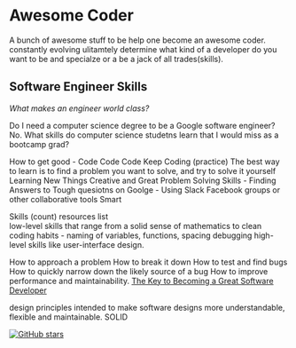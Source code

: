 # Awesome Coder 



A bunch of awesome stuff to be help one become an awesome coder. constantly evolving ulitamtely determine what kind of a developer do you want to be and specialze or a be a jack of all trades(skills). 


## Software Engineer Skills 
*What makes an engineer world class?*

Do I need a computer science degree to be a Google software engineer? No.
What skills do computer science studetns learn that I would miss as a bootcamp grad?

How to get good - Code Code Code Keep Coding (practice) 
The best way to learn is to find a problem you want to solve, and try to solve it yourself
Learning New Things
Creative and Great Problem Solving Skills
    - Finding Answers to Tough quesiotns on Goolge 
    - Using Slack Facebook groups or other collaborative tools 
Smart 

Skills (count) resources list  
low-level skills 
that range from a solid sense of mathematics to 
clean coding habits - naming of variables, functions, spacing 
debugging 
high-level skills
like user-interface design.

How to approach a problem
How to break it down
How to test and find bugs
How to quickly narrow down the likely source of a bug
How to improve performance and maintainability.
[The Key to Becoming a Great Software Developer](https://blog.qualified.io/the-key-to-becoming-a-great-developer-8ce863d10543)



design principles intended to make software designs more understandable, flexible and maintainable. 
SOLID


[![GitHub stars](https://img.shields.io/github/stars/murffious/awesome-coder.svg?style=social&label=Star)](https://github.com/murffious/awesome-coder/)

